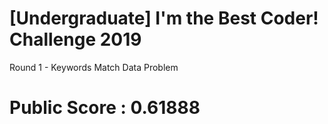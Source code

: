 # [Undergraduate] I'm the Best Coder! Challenge 2019
Round 1 - Keywords Match Data Problem 
# Public Score : 0.61888